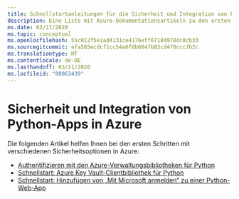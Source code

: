 ```yaml
---
title: Schnellstartanleitungen für die Sicherheit und Integration von Python-Apps in Azure
description: Eine Liste mit Azure-Dokumentationsartikeln zu den ersten Schritten im Zusammenhang mit dem Schutz von Python-Apps.
ms.date: 03/17/2020
ms.topic: conceptual
ms.openlocfilehash: 55c012f5e1ad4131ce4176eff67184978dc8cb33
ms.sourcegitcommit: efa585ecdcf1cc54a6f0b664fb83cd4f0ccc7b2c
ms.translationtype: HT
ms.contentlocale: de-DE
ms.lasthandoff: 03/21/2020
ms.locfileid: "80063439"
---
```

# <a name="security-and-integration-for-python-apps-on-azure"></a>Sicherheit und Integration von Python-Apps in Azure

Die folgenden Artikel helfen Ihnen bei den ersten Schritten mit verschiedenen Sicherheitsoptionen in Azure:

- [Authentifizieren mit den Azure-Verwaltungsbibliotheken für Python](python-sdk-azure-authenticate.md)
- [Schnellstart: Azure Key Vault-Clientbibliothek für Python](/azure/key-vault/quick-create-python)
- [Schnellstart: Hinzufügen von „Mit Microsoft anmelden“ zu einer Python-Web-App](/azure/active-directory/develop/quickstart-v2-python-webapp)
